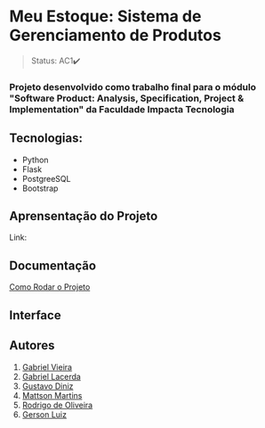 # Meu Estoque: Sistema de Gerenciamento de Produtos

> Status: AC1✔️

### Projeto desenvolvido como trabalho final para o módulo "Software Product: Analysis, Specification, Project & Implementation" da Faculdade Impacta Tecnologia

## Tecnologias:

+ Python
+ Flask
+ PostgreeSQL
+ Bootstrap

## Aprensentação do Projeto
Link: 

## Documentação
<a href="https://github.com/nordffa/projeto-final-impacta/blob/main/TUTORIAL.md" target="_blank">Como Rodar o Projeto</a>

## Interface


## Autores
1. <a href="https://github.com/nordffa" target="_blank">Gabriel Vieira</a>
2. <a href="https://github.com/lacerdagb" target="_blank">Gabriel Lacerda</a>
3. <a href="https://github.com/gudnz" target="_blank">Gustavo Diniz</a>
4. <a href="https://github.com/MattsonMartins" target="_blank">Mattson Martins</a>
5. <a href="https://github.com/rodri2024-n" target="_blank">Rodrigo de Oliveira</a>
6. <a href="https://github.com/gersonluizdev" target="_blank">Gerson Luiz</a>